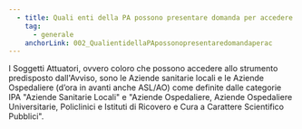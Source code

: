 ```yaml
---
  - title: Quali enti della PA possono presentare domanda per accedere al finanziamento dall'Avviso Multimisura 1.1 + 1.2?
    tag:
      - generale
    anchorLink: 002_QualientidellaPApossonopresentaredomandaperac
---
```


I Soggetti Attuatori, ovvero coloro che possono accedere allo strumento predisposto dall'Avviso, sono le Aziende sanitarie locali e le Aziende Ospedaliere (d’ora in avanti anche ASL/AO) come definite dalle categorie IPA "Aziende Sanitarie Locali" e "Aziende Ospedaliere, Aziende Ospedaliere Universitarie, Policlinici e Istituti di Ricovero e Cura a Carattere Scientifico Pubblici".
